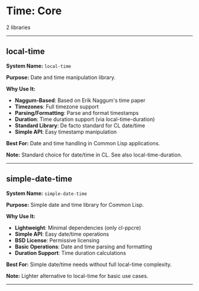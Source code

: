 # Time: Core

2 libraries

---

## local-time

**System Name:** `local-time`

**Purpose:** Date and time manipulation library.

**Why Use It:**
- **Naggum-Based**: Based on Erik Naggum's time paper
- **Timezones**: Full timezone support
- **Parsing/Formatting**: Parse and format timestamps
- **Duration**: Time duration support (via local-time-duration)
- **Standard Library**: De facto standard for CL date/time
- **Simple API**: Easy timestamp manipulation

**Best For:** Date and time handling in Common Lisp applications.

**Note:** Standard choice for date/time in CL. See also local-time-duration.

---


## simple-date-time

**System Name:** `simple-date-time`

**Purpose:** Simple date and time library for Common Lisp.

**Why Use It:**
- **Lightweight**: Minimal dependencies (only cl-ppcre)
- **Simple API**: Easy date/time operations
- **BSD License**: Permissive licensing
- **Basic Operations**: Date and time parsing and formatting
- **Duration Support**: Time duration calculations

**Best For:** Simple date/time needs without full local-time complexity.

**Note:** Lighter alternative to local-time for basic use cases.

---


